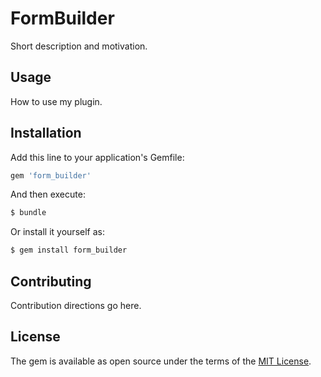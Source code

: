 # FormBuilder
Short description and motivation.

## Usage
How to use my plugin.

## Installation
Add this line to your application's Gemfile:

```ruby
gem 'form_builder'
```

And then execute:
```bash
$ bundle
```

Or install it yourself as:
```bash
$ gem install form_builder
```

## Contributing
Contribution directions go here.

## License
The gem is available as open source under the terms of the [MIT License](https://opensource.org/licenses/MIT).
